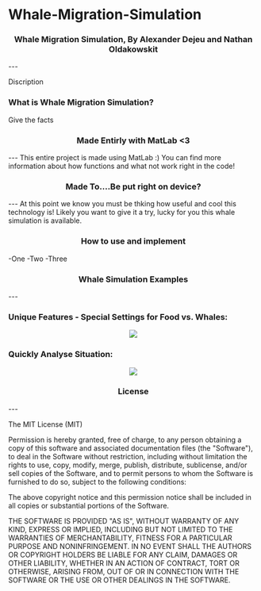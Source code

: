 # Whale-Migration-Simulation
<h3 align="center">Whale Migration Simulation, By Alexander Dejeu and Nathan Oldakowskit</h3>
---

Discription

### What is Whale Migration Simulation?
Give the facts

<h3 align="center">Made Entirly with MatLab <3 </h3>
---
This entire project is made using MatLab :)  You can find more information about how functions and what not work right in the code!

<h3 align="center">Made To....Be put right on device?</h3>
---
At this point we know you must be thking how useful and cool this technology is!  Likely you want to give it a try, lucky for you this whale simulation is available.

<h3 align="center">How to use and implement</h3>
-One
-Two
-Three

<h3 align="center">Whale Simulation Examples</h3>
---

### Unique Features - Special Settings for Food vs. Whales:
<p align="center"><img src ="180 - iPhone 6 Plus.png"/></p>

### Quickly Analyse Situation:

<p align="center"><img src ="EpiSimulation.gif"/></p>

<h3 align="center">License</h3>
---

The MIT License (MIT)

Permission is hereby granted, free of charge, to any person obtaining a copy
of this software and associated documentation files (the "Software"), to deal
in the Software without restriction, including without limitation the rights
to use, copy, modify, merge, publish, distribute, sublicense, and/or sell
copies of the Software, and to permit persons to whom the Software is
furnished to do so, subject to the following conditions:

The above copyright notice and this permission notice shall be included in all
copies or substantial portions of the Software.

THE SOFTWARE IS PROVIDED "AS IS", WITHOUT WARRANTY OF ANY KIND, EXPRESS OR
IMPLIED, INCLUDING BUT NOT LIMITED TO THE WARRANTIES OF MERCHANTABILITY,
FITNESS FOR A PARTICULAR PURPOSE AND NONINFRINGEMENT. IN NO EVENT SHALL THE
AUTHORS OR COPYRIGHT HOLDERS BE LIABLE FOR ANY CLAIM, DAMAGES OR OTHER
LIABILITY, WHETHER IN AN ACTION OF CONTRACT, TORT OR OTHERWISE, ARISING FROM,
OUT OF OR IN CONNECTION WITH THE SOFTWARE OR THE USE OR OTHER DEALINGS IN THE
SOFTWARE.
